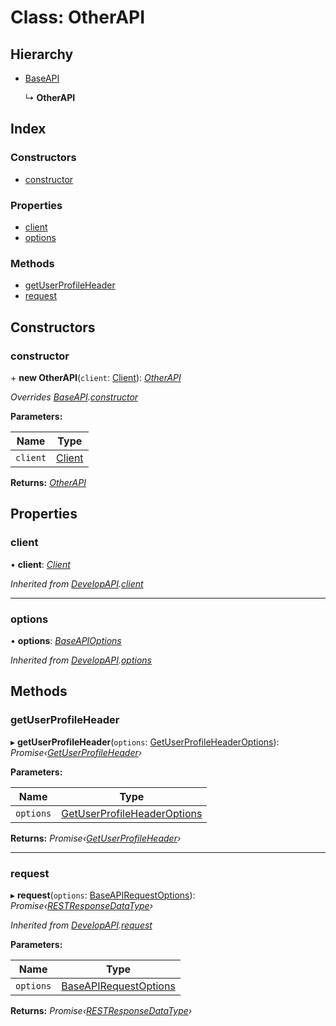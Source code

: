
# Class: OtherAPI

## Hierarchy

* [BaseAPI](_client_apis_baseapi_.baseapi.md)

  ↳ **OtherAPI**

## Index

### Constructors

* [constructor](_client_apis_otherapi_.otherapi.md#constructor)

### Properties

* [client](_client_apis_otherapi_.otherapi.md#client)
* [options](_client_apis_otherapi_.otherapi.md#options)

### Methods

* [getUserProfileHeader](_client_apis_otherapi_.otherapi.md#getuserprofileheader)
* [request](_client_apis_otherapi_.otherapi.md#request)

## Constructors

### <a id="constructor" name="constructor"></a>  constructor

\+ **new OtherAPI**(`client`: [Client](_client_client_.client.md)): *[OtherAPI](_client_apis_otherapi_.otherapi.md)*

*Overrides [BaseAPI](_client_apis_baseapi_.baseapi.md).[constructor](_client_apis_baseapi_.baseapi.md#constructor)*

**Parameters:**

Name | Type |
------ | ------ |
`client` | [Client](_client_client_.client.md) |

**Returns:** *[OtherAPI](_client_apis_otherapi_.otherapi.md)*

## Properties

### <a id="client" name="client"></a>  client

• **client**: *[Client](_client_client_.client.md)*

*Inherited from [DevelopAPI](_client_apis_developapi_.developapi.md).[client](_client_apis_developapi_.developapi.md#client)*

___

### <a id="options" name="options"></a>  options

• **options**: *[BaseAPIOptions](../modules/_interfaces_apiinterfaces_.md#baseapioptions)*

*Inherited from [DevelopAPI](_client_apis_developapi_.developapi.md).[options](_client_apis_developapi_.developapi.md#options)*

## Methods

### <a id="getuserprofileheader" name="getuserprofileheader"></a>  getUserProfileHeader

▸ **getUserProfileHeader**(`options`: [GetUserProfileHeaderOptions](../modules/_client_apis_otherapi_.md#getuserprofileheaderoptions)): *Promise‹[GetUserProfileHeader](../modules/_client_apis_otherapi_.md#getuserprofileheader)›*

**Parameters:**

Name | Type |
------ | ------ |
`options` | [GetUserProfileHeaderOptions](../modules/_client_apis_otherapi_.md#getuserprofileheaderoptions) |

**Returns:** *Promise‹[GetUserProfileHeader](../modules/_client_apis_otherapi_.md#getuserprofileheader)›*

___

### <a id="request" name="request"></a>  request

▸ **request**(`options`: [BaseAPIRequestOptions](../modules/_client_apis_baseapi_.md#baseapirequestoptions)): *Promise‹[RESTResponseDataType](../modules/_interfaces_restinterfaces_.md#restresponsedatatype)›*

*Inherited from [DevelopAPI](_client_apis_developapi_.developapi.md).[request](_client_apis_developapi_.developapi.md#request)*

**Parameters:**

Name | Type |
------ | ------ |
`options` | [BaseAPIRequestOptions](../modules/_client_apis_baseapi_.md#baseapirequestoptions) |

**Returns:** *Promise‹[RESTResponseDataType](../modules/_interfaces_restinterfaces_.md#restresponsedatatype)›*
